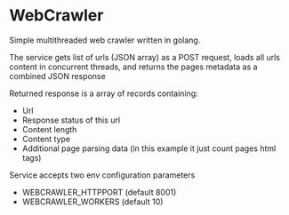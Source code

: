 # WebCrawler
Simple multithreaded web crawler written in golang.

The service gets list of urls (JSON array) as a POST request, loads all urls content in concurrent threads, and returns the pages metadata as a combined JSON response 

Returned response is a array of records containing:
 - Url
 - Response status of this url
 - Content length
 - Content type
 - Additional page parsing data (in this example it just count pages html tags)

Service accepts two env configuration parameters 
 - WEBCRAWLER_HTTPPORT (default 8001)
 - WEBCRAWLER_WORKERS (default 10)


